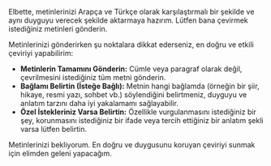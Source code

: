 Elbette, metinlerinizi Arapça ve Türkçe olarak karşılaştırmalı bir şekilde ve aynı duyguyu verecek şekilde aktarmaya hazırım. Lütfen bana çevirmek istediğiniz metinleri gönderin.

Metinlerinizi gönderirken şu noktalara dikkat ederseniz, en doğru ve etkili çeviriyi yapabilirim:

*   **Metinlerin Tamamını Gönderin:** Cümle veya paragraf olarak değil, çevrilmesini istediğiniz tüm metni gönderin.
*   **Bağlamı Belirtin (İsteğe Bağlı):** Metnin hangi bağlamda (örneğin bir şiir, hikaye, resmi yazı, sohbet vb.) söylendiğini belirtmeniz, duyguyu ve anlatım tarzını daha iyi yakalamamı sağlayabilir.
*   **Özel İstekleriniz Varsa Belirtin:** Özellikle vurgulanmasını istediğiniz bir şey, korunmasını istediğiniz bir ifade veya tercih ettiğiniz bir anlatım şekli varsa lütfen belirtin.

Metinlerinizi bekliyorum. En doğru ve duygusunu koruyan çeviriyi sunmak için elimden geleni yapacağım.